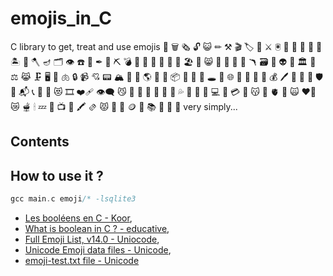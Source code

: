 # emojis_in_C

C library to get, treat and use emojis 💓 🗑 🗞 🔓 😺 ✏ ⚒ 🎬 🏷 🍕 ⚔ 🖲 📂 👋 🏺 🦿 📠 🏝 💼 🪓 🪔 🗂 👁 ☎ 🦴 ✒ 🧆 ⛏ 💣 🧭 📜 📧 💸 🔖 📼 🏖 📸 😸 🔋 🤡 🥢 🎥 🪃 🗃 🧾 👽 🧮 🏛 🌯 ⚖ 😹 🗜 🖥 🌭 🫁 🔒 📹 💘 📟 🏔 🥙 🖖 🌎 🥓 👄 📦 💝 🌋 🌮 🕳 🔏 🌐 👺 🍳 🧠 🤳 💰 🖊 🍟 🔌 📨 🛡 🦷 📬 📞 🤖 🥚 😻 🎞 ❤️‍🩹 👁️‍🗨️ 😼 👹 🦾 🥪 🔦 🔫 💌 💦 🥗 📝 👻 💻 🍱 💳 👀 😽 📇 🫀 🏮 🙀 ❤️‍🔥 😿 🫕 🕯 💤 💽 📺 👾 🖍 🫔 😾 📁 💖 🪙 💨 📚 🥫 📰 🦄 very simply...

## Contents

## How to use it ?

```c
gcc main.c emoji/* -lsqlite3
```

* [Les booléens en C - Koor](https://koor.fr/C/cstdbool/cstdbool.wp),
* [What is boolean in C ? - educative](https://www.educative.io/edpresso/what-is-boolean-in-c),
* [Full Emoji List, v14.0 - Uniocode](https://unicode.org/emoji/charts/full-emoji-list.html),
* [Unicode Emoji data files - Unicode](https://unicode.org/Public/emoji/14.0/),
* [emoji-test.txt file - Unicode](https://unicode.org/Public/emoji/14.0/emoji-test.txt)
